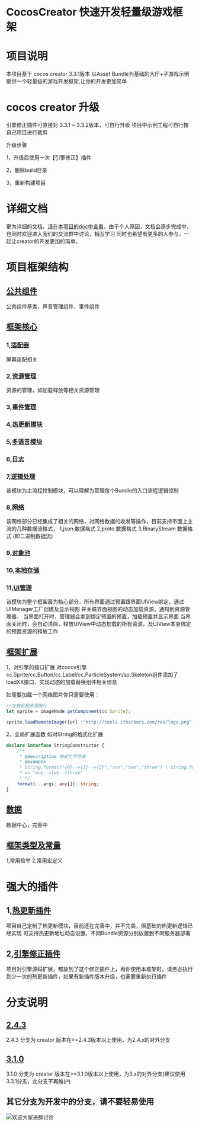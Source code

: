# CocosCreator 快速开发轻量级游戏框架
# 项目说明
本项目基于 cocos creator 3.3.1版本
以Asset Bundle为基础的大厅+子游戏示例
提供一个轻量级的游戏开发框架,让你的开发更加简单
# cocos creator 升级
引擎修正插件可直接对 3.3.1 ~ 3.3.2版本，可自行升级
项目中示例工程可自行按自己项目进行裁剪

升级步骤

1，升级后使用一次【引擎修正】插件

2，删除build目录

3，重新构建项目
# 详细文档
更为详细的文档，[请在本项目的doc中查看](https://gitee.com/top-discover/QuickFramework/tree/3.1.0/doc)，由于个人原因，文档会逐步完成中，也同时欢迎进入我们的交流群中讨论，相互学习
同时也希望有更多的人参与，一起让creator的开发更加的简单。

# 项目框架结构
## [公共组件](https://gitee.com/top-discover/QuickFramework/tree/3.1.0/assets/scripts/framework/componects)
公共组件基类，声音管理组件，事件组件
## [框架核心](https://gitee.com/top-discover/QuickFramework/tree/3.1.0/assets/scripts/framework/core)
### 1,[适配器](https://gitee.com/top-discover/QuickFramework/tree/3.1.0/assets/scripts/framework/core/adaptor)
屏幕适配相关
### 2,[资源管理](https://gitee.com/top-discover/QuickFramework/tree/3.1.0/assets/scripts/framework/core/asset)
资源的管理，如加载释放等相关资源管理
### 3,[事件管理](https://gitee.com/top-discover/QuickFramework/tree/3.1.0/assets/scripts/framework/core/event)
### 4,[热更新模块](https://gitee.com/top-discover/QuickFramework/tree/3.1.0/assets/scripts/framework/core/hotupdate)
### 5,[多语言模块](https://gitee.com/top-discover/QuickFramework/tree/3.1.0/assets/scripts/framework/core/language)
### 6,[日志](https://gitee.com/top-discover/QuickFramework/tree/3.1.0/assets/scripts/framework/core/log)
### 7,[逻辑处理](https://gitee.com/top-discover/QuickFramework/tree/3.1.0/assets/scripts/framework/core/logic)
该模块为主流程控制模块，可以理解为管理每个Bundle的入口流程逻辑控制
### 8,[网络](https://gitee.com/top-discover/QuickFramework/tree/3.1.0/assets/scripts/framework/core/net)
该网络部分已经集成了相关的网络，对网络数据的收发等操作，目前支持市面上主流的几种数据流格式，
1,json 数据格式
2,proto 数据格式
3,BinaryStream 数据格式 (即二进制数据流)
### 9,[对象池](https://gitee.com/top-discover/QuickFramework/tree/3.1.0/assets/scripts/framework/core/nodePool)
### 10,[本地存储](https://gitee.com/top-discover/QuickFramework/tree/3.1.0/assets/scripts/framework/core/storage)
### 11,[UI管理](https://gitee.com/top-discover/QuickFramework/tree/3.1.0/assets/scripts/framework/core/ui)
该模块为整个框架最为核心部分，所有界面通过预置跟界面UIView绑定，通过UIManager工厂创建及显示视图
并关联界面视图的动态加载资源，通知到资源管理器，
当界面打开时，管理器会拿到绑定预置的预置，加载预置并显示界面
当界面关闭时，会自动清除，释放UIView中动态加载的所有资源，及UIView本身绑定
的预置资源的释放工作
## [框架扩展](https://gitee.com/top-discover/QuickFramework/tree/3.1.0/assets/scripts/framework/plugin)
1，对引擎的接口扩展
对cocos引擎 cc.Sprite/cc.Button/cc.Label/cc.ParticleSystem/sp.Skeleton组件添加了loadXX接口，实现动态的加载替换组件相关信息

如需要加载一个网络图片你只需要使用：
```ts
//加载远程资源图片
let sprite = imageNode.getComponent(cc.Sprite);

sprite.loadRemoteImage({url :"http://tools.itharbors.com/res/logo.png", view : this});
```
2，全局扩展函数
如对String的格式化扩展
```ts
declare interface StringConstructor {
	/**
	 * @description 格式化字符串
	 * @example
	 * String.format("{0}-->{1}-->{2}","one","two","three") | String.format("{0}-->{1}-->{2}",["one","two","three"])
	 * => "one-->two-->three"
	 * */
	format(...args: any[]): string;
}
```
## [数据](https://gitee.com/top-discover/QuickFramework/tree/3.1.0/assets/scripts/framework/data)
数据中心，完善中
## [框架类型及常量](https://gitee.com/top-discover/QuickFramework/tree/3.1.0/assets/scripts/framework/defines)
1,常用检举
2,常用宏定义

# 强大的插件
## 1,[热更新插件](https://gitee.com/top-discover/QuickFramework/tree/3.1.0/packages/hot-update-tools)
项目自己定制了热更新模块，目前还在完善中，并不完美，但基础的热更新逻辑已经实现
可支持热更新地址动态设置，不同Bundle资源分别放置到不同服务器部署
## 2,[引擎修正插件](https://gitee.com/top-discover/QuickFramework/tree/3.1.0/packages/fix_engine)
项目对引擎源码扩展，都放到了这个修正插件上，再你使用本框架时，请务必执行到少一次的热更新插件，如果有新插件版本升级，也需要重新执行插件

# 分支说明
## [2.4.3](https://gitee.com/top-discover/QuickFramework/tree/2.4.3)
2.4.3 分支为 creator 版本在>=2.4.3版本以上使用，为2.4.x的对外分支
## [3.1.0](https://gitee.com/top-discover/QuickFramework/tree/3.1.0)
3.1.0 分支为 creator 版本在>=3.1.0版本以上使用，为3.x的对外分支(建议使用3.3.1分支，此分支不再维护)
## 其它分支为开发中的分支，请不要轻易使用

![欢迎大家进群讨论](https://images.gitee.com/uploads/images/2021/0704/233403_8c07fe63_393413.jpeg "qrcode_1625412690446.jpg")
